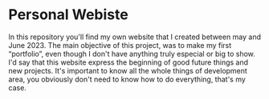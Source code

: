 # Personal Webiste

In this repository you'll find my own website that I created between may and June 2023. The main objective of this project, was to make my first “portfolio”, even though I don't have anything truly especial or big to show. I'd say that this website express the beginning of good future things and new projects. It's important to know all the whole things of development area, you obviously don't need to know how to do everything, that's my case.





